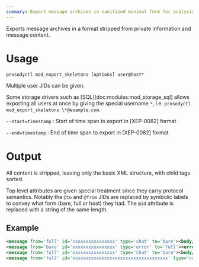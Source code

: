 ```yaml
---
summary: Export message archives in sanitized minimal form for analysis
---
```


Exports message archives in a format stripped from private information
and message content.

# Usage

    prosodyctl mod_export_skeletons [options] user@host*

Multiple user JIDs can be given.

Some storage drivers such as [SQL][doc:modules:mod_storage_sql] allows
exporting all users at once by giving the special username `*`, i.e.
`prosodyctl mod_export_skeletons \*@example.com`.

`--start=timestamp`
:	Start of time span to export in [XEP-0082] format

`--end=timestamp`
:	End of time span to export in [XEP-0082] format

# Output

All content is stripped, leaving only the basic XML structure, with
child tags sorted.

Top level attributes are given special treatment since they carry
protocol semantics. Notably the `@to` and `@from` JIDs are replaced by
symbolic labels to convey what form (bare, full or host) they had. The
`@id` attribute is replaced with a string of the same length.

## Example

```xml
<message from='full' id='xxxxxxxxxxxxxxxx' type='chat' to='bare'><body/><x xmlns='jabber:x:oob'><url/></x></message>
<message from='bare' id='xxxxxxxxxxxxxxxx' type='error' to='full'><error><remote-server-not-found xmlns='urn:ietf:params:xml:ns:xmpp-stanzas'/><text xmlns='urn:ietf:params:xml:ns:xmpp-stanzas'/></error></message>
<message from='full' id='xxxxxxxxxxxxxxxx' type='chat' to='bare'><body/><x xmlns='jabber:x:oob'><url/></x></message>
<message from='full' id='xxxxxxxxxxxxxxxxxxxxxxxxxxxxxxxxxxxx' type='normal' to='bare'><x xmlns='jabber:x:conference'/></message>
```
